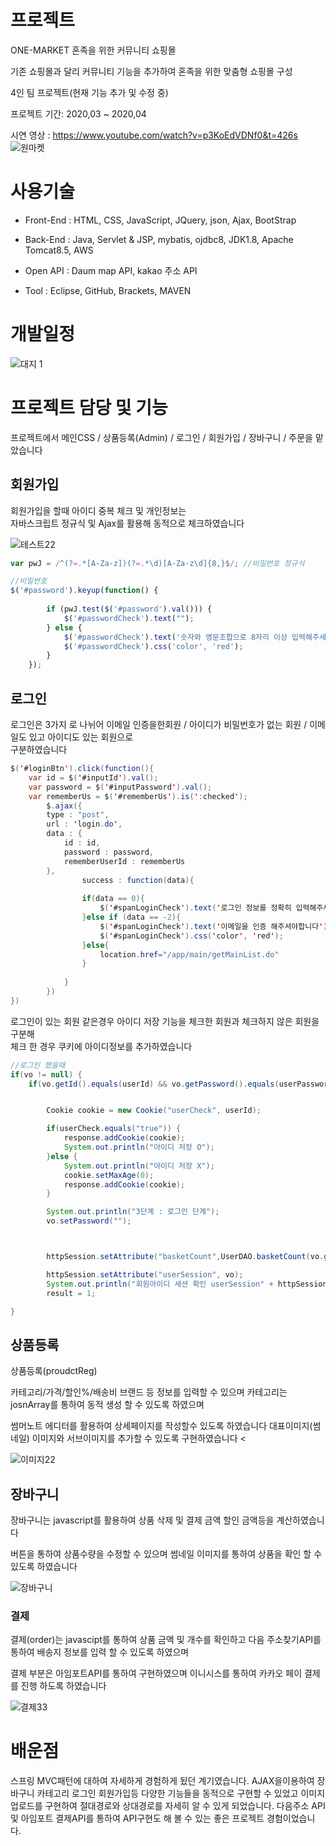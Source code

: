 # 프로젝트
ONE-MARKET 혼족을 위한 커뮤니티 쇼핑몰 <br/>

기존 쇼핑몰과 달리 커뮤니티 기능을 추가하여 혼족을 위한 맞춤형 쇼핑몰 구성</br>

4인 팀 프로젝트(현재 기능 추가 및 수정 중)<br/>

프로젝트 기간: 2020,03 ~ 2020,04

시연 영상 : https://www.youtube.com/watch?v=p3KoEdVDNf0&t=426s
![원마켓](https://user-images.githubusercontent.com/44168355/93769438-bc4ffd80-fc55-11ea-9ebf-191eaf5565da.png)




# 사용기술

 - Front-End : HTML, CSS, JavaScript, JQuery, json, Ajax, BootStrap
 
 - Back-End : Java, Servlet & JSP, mybatis, ojdbc8, JDK1.8, Apache Tomcat8.5, AWS
 
 - Open API : Daum map API, kakao 주소 API
 
 - Tool : Eclipse, GitHub, Brackets, MAVEN

# 개발일정

![대지 1](https://user-images.githubusercontent.com/44168355/93773248-d7713c00-fc5a-11ea-990f-28f11949166f.png)


# 프로젝트 담당 및 기능

프로젝트에서 메인CSS / 상품등록(Admin) / 로그인 / 회원가입 / 장바구니 / 주문을 맡았습니다 




## 회원가입

회원가입을 할때 아이디 중복 체크 및 개인정보는</br>
자바스크립트 정규식 및 Ajax를 활용해 동적으로 체크하였습니다

![테스트22](https://user-images.githubusercontent.com/44168355/93780490-333fc300-fc63-11ea-8d81-3e5ab6e0598b.png)

```JAVASCRIPT
var pwJ = /^(?=.*[A-Za-z])(?=.*\d)[A-Za-z\d]{8,}$/; //비밀번호 정규식

//비밀번호 
$('#password').keyup(function() {
		
		if (pwJ.test($('#password').val())) {
			$('#passwordCheck').text("");
		} else {
			$('#passwordCheck').text('숫자와 영문조합으로 8자리 이상 입력해주세요');
			$('#passwordCheck').css('color', 'red');
		}
	});
```





## 로그인

로그인은 3가지 로 나뉘어 
이메일 인증을한회원 / 아이디가 비밀번호가 없는 회원 / 이메일도 있고 아이디도 있는 회원으로<br/>
구분하였습니다
```JAVA
$('#loginBtn').click(function(){
	var id = $('#inputId').val();
	var password = $('#inputPassword').val();
	var rememberUs = $('#rememberUs').is(':checked');
		$.ajax({
		type : "post",
		url : 'login.do',
		data : {
			id : id,
			password : password,
			rememberUserId : rememberUs
		},
				success : function(data){
				
				if(data == 0){
					$('#spanLoginCheck').text('로그인 정보를 정확히 입력해주세요')
				}else if (data == -2){
					$('#spanLoginCheck').text('이메일을 인증 해주셔야합니다')
					$('#spanLoginCheck').css('color', 'red');
				}else{
					location.href="/app/main/getMainList.do"
				}
				
			}
		})
})    
```

로그인이 있는 회원 같은경우 아이디 저장 기능을 체크한 회원과 체크하지 않은 회원을 구분해</br>
체크 한 경우 쿠키에 아이디정보를 추가하였습니다

```JAVA
//로그인 했을때
if(vo != null) {
    if(vo.getId().equals(userId) && vo.getPassword().equals(userPassword)) {


        Cookie cookie = new Cookie("userCheck", userId);

        if(userCheck.equals("true")) {
            response.addCookie(cookie);
            System.out.println("아이디 저장 O");
        }else {
            System.out.println("아이디 저장 X");
            cookie.setMaxAge(0);
            response.addCookie(cookie);
        }

        System.out.println("3단계 : 로그인 단계");
        vo.setPassword("");



        httpSession.setAttribute("basketCount",UserDAO.basketCount(vo.getId()));

        httpSession.setAttribute("userSession", vo);
        System.out.println("회원아이디 세션 확인 userSession" + httpSession.getAttribute("userSession"));
        result = 1;

}
```        
## 상품등록

상품등록(proudctReg) 

카테고리/가격/할인%/배송비 브랜드 등 정보를 입력할 수 있으며 카테고리는 josnArray를 통하여 동적 생성 할 수 있도록 하였으며

썸머노트 에디터를 활용하여 상세페이지를 작성할수 있도록 하였습니다 대표이미지(썸네일) 이미지와 서브이미지를 추가할 수 있도록 구현하였습니다 <


![이미지22](https://user-images.githubusercontent.com/44168355/93786878-c2040e00-fc6a-11ea-8b5b-18b1b0d866ae.png)

## 장바구니

장바구니는 javascript를 활용하여 상품 삭제 및 결제 금액 할인 금액등을 계산하였습니다

버튼을 통하여 상품수량을 수정할 수 있으며 썸네일 이미지를 통하여 상품을 확인 할 수 있도록 하였습니다

![장바구니](https://user-images.githubusercontent.com/44168355/93787023-ee1f8f00-fc6a-11ea-85ae-3a1ed2fea5df.png)

### 결제

결제(order)는 javascipt를 통하여 상품 금액 및 개수를 확인하고 다음 주소찾기API를 통하여 배송지 정보를 입력 할 수 있도록 하였으며

결제 부분은 아임포트API를 통하여 구현하였으며 이니시스를 통하여 카카오 페이 결제를 진행 하도록 하였습니다

![결제33](https://user-images.githubusercontent.com/44168355/93789281-9e41c780-fc6c-11ea-85b1-bac736501897.png)

# 배운점

스프링 MVC패턴에 대하여 자세하게 경험하게 됬던 계기였습니다.
AJAX을이용하여 장바구니 카테고리 로그인 회원가입등 다양한 기능들을 동적으로 구현할 수 있었고
이미지업로드를 구현하여 절대경로와 상대경로를 자세히 알 수 있게 되었습니다.
다음주소 API및 아임포트 결제API를 통하여 API구현도 해 볼 수 있는 좋은 프로젝트 경험이었습니다.





